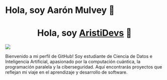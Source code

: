# Hola, soy Aarón Mulvey 👋

<div align="center">
<h1 align="center">Hola, soy <a href="https://aristi.dev">AristiDevs</a> 👋</h1>
</div>
<img src="[https://i.imgur.com/weNbhGZ.png](https://github.com/aaronMulveyAI/aaronMulveyAI/blob/main/Banner.png)">



Bienvenido a mi perfil de GitHub! Soy estudiante de Ciencia de Datos e Inteligencia Artificial, apasionado por la computación cuántica, la programación paralela y la ciberseguridad. Aquí encontrarás proyectos que reflejan mi viaje en el aprendizaje y desarrollo de software.

<!--
**aaronMulveyAI/aaronMulveyAI** is a ✨ _special_ ✨ repository because its `README.md` (this file) appears on your GitHub profile.

Here are some ideas to get you started:

- 🔭 I’m currently working on ...
- 🌱 I’m currently learning ...
- 👯 I’m looking to collaborate on ...
- 🤔 I’m looking for help with ...
- 💬 Ask me about ...
- 📫 How to reach me: ...
- 😄 Pronouns: ...
- ⚡ Fun fact: ...
-->
